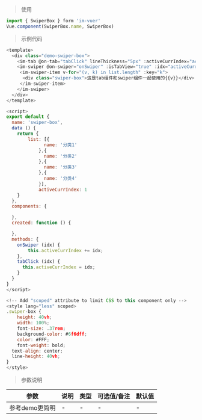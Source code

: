 
> 使用

```js
import { SwiperBox } form 'im-vuer'
Vue.component(SwiperBox.name, SwiperBox)
```

> 示例代码

```js
<template>
  <div class="demo-swiper-box">
  	<im-tab @on-tab="tabClick" lineThickness="5px" :activeCurrIndex="activeCurrIndex" :list='list'></im-tab>
  	<im-swiper @on-swiper="onSwiper" :isTabView="true" :idx="activeCurrIndex" :autoPlay="0" :loop="false" dotColor="transparent" dotActiveColor="transparent">
     <im-swiper-item v-for="(v, k) in list.length" :key="k">
      <div class="swiper-box">这是tab组件和swiper组件一起使用的{{v}}</div>
     </im-swiper-item>
    </im-swiper>
  </div>
</template>

<script>
export default {
  name: 'swiper-box',
  data () {
    return {
    	list: [{
			  name: '分类1'
			},{
			  name: '分类2'
			},{
			  name: '分类3'
			},{
			  name: '分类4'
			}],
			activeCurrIndex: 1
    }
  },
  components: {

  },
  created: function () {

  },
  methods: {
  	onSwiper (idx) {
  		this.activeCurrIndex += idx;
  	},
    tabClick (idx) {
      this.activeCurrIndex = idx;
    }
  }
}
</script>

<!-- Add "scoped" attribute to limit CSS to this component only -->
<style lang="less" scoped>
.swiper-box {
	height: 40vh;
	width: 100%;
	font-size: .37rem;
	background-color: #6f6dff;
	color: #FFF;
	font-weight: bold;
  text-align: center;
  line-height: 40vh;
}
</style>

```
> 参数说明

  <div>
   <table>
    <thead>
     <tr>
      <th>参数</th> 
      <th>说明</th> 
      <th>类型</th> 
      <th>可选值/备注</th> 
      <th>默认值</th>
     </tr>
    </thead> 
    <tbody>
    <tr>
      <td>参考demo更简明</td> 
      <td>-</td> 
      <td>-</td> 
      <td>-</td> 
      <td>-</td>
    </tr>
    </tbody>
   </table>
  </div>
  